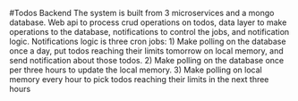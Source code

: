 #Todos Backend
The system is built from 3 microservices and a mongo database. Web api to process crud operations on todos, data layer to make operations to the database, notifications to control the jobs, and notification logic.
Notifications logic is three cron jobs: 1) Make polling on the database once a day, put todos reaching their limits tomorrow on local memory, and send notification about those todos. 2) Make polling on the database once per three hours to update the local memory. 3) Make polling on local memory every hour to pick todos reaching their limits in the next three hours 